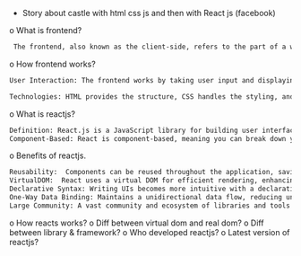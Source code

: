 - Story about castle with html css js and then with React js (facebook)

o What is frontend?

```bash
 The frontend, also known as the client-side, refers to the part of a web application or website that users interact with directly. It includes the user interface, design, and everything users see and interact with on their screens.
```

o How frontend works?

```bash
User Interaction: The frontend works by taking user input and displaying the results. When users interact with a website or application, their actions trigger events that the frontend interprets and responds to.

Technologies: HTML provides the structure, CSS handles the styling, and JavaScript adds interactivity. These three technologies work together to create a seamless user experience.
```

o What is reactjs?

```bash
Definition: React.js is a JavaScript library for building user interfaces, developed by Facebook. It allows developers to create reusable UI components and build interactive, single-page applications efficiently.
Component-Based: React is component-based, meaning you can break down your UI into independent, reusable pieces, making development more modular and maintainable.
```

o Benefits of reactjs.

```bash
Reusability:  Components can be reused throughout the application, saving development time.
VirtualDOM:  React uses a virtual DOM for efficient rendering, enhancing performance.
Declarative Syntax: Writing UIs becomes more intuitive with a declarative syntax, making code more predictable and easier to understand.
One-Way Data Binding: Maintains a unidirectional data flow, reducing unexpected side effects.
Large Community: A vast community and ecosystem of libraries and tools for support and extension.
```

o How reacts works?
o Diff between virtual dom and real dom?
o Diff between library & framework?
o Who developed reactjs?
o Latest version of reactjs?
